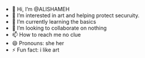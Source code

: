 - 👋 Hi, I’m @ALISHAMEH
- 👀 I’m interested in art and helping protect securuity.
- 🌱 I’m currently learning the basics
- 💞️ I’m looking to collaborate on nothing
- 📫 How to reach me no clue
- 😄 Pronouns: she her
- ⚡ Fun fact: i like art

<!---
ALISHAMEH/ALISHAMEH is a ✨ special ✨ repository because its `README.md` (this file) appears on your GitHub profile.
You can click the Preview link to take a look at your changes.
--->
